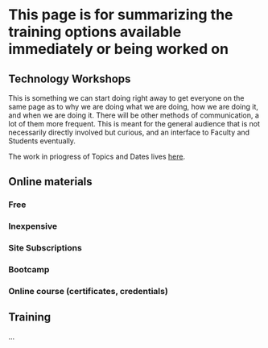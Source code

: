 # This page is for summarizing the training options available immediately or being worked on

## Technology Workshops

This is something we can start doing right away to get everyone on the same page as to why we are doing what we are doing,
how we are doing it, and when we are doing it. There will be other methods of communication, a lot of them more frequent.
This is meant for the general audience that is not necessarily directly involved but curious, and an interface to Faculty
and Students eventually.

The work in priogress of Topics and Dates lives [here](https://github.com/Pomona-ITS/hpc/tree/master/training/workshops).

## Online materials

### Free

### Inexpensive

### Site Subscriptions

### Bootcamp

### Online course (certificates, credentials)

## Training

...

